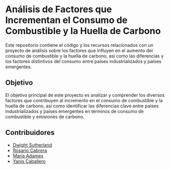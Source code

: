# Análisis de Factores que Incrementan el Consumo de Combustible y la Huella de Carbono
Este repositorio contiene el código y los recursos relacionados con un proyecto de análisis sobre los factores que influyen en el aumento del consumo de combustible y la huella de carbono, así como las diferencias y los factores distintivos del consumo entre países industrializados y países emergentes.

## Objetivo
El objetivo principal de este proyecto es analizar y comprender los diversos factores que contribuyen al incremento en el consumo de combustible y la huella de carbono, así como identificar las diferencias clave entre países industrializados y países emergentes en términos de consumo de combustible y emisiones de carbono.

## Contribuidores
+ [Dwight Sutherland](https://github.com/xhuderlanz)
+ [Rosario Cabrera](https://github.com/Cabrera07)
+ [María Adames](https://github.com/AGmaria)
+ [Yanis Caballero](https://github.com/Yanis0505)
